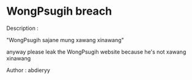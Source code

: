 # WongPsugih breach

Description :  
 	
"WongPsugih sajane mung xawang xinawang"

anyway please leak the WongPsugih website because he's not xawang xinawang

Author : abdieryy